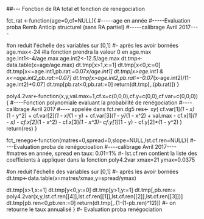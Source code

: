 
##--- Fonction de RA total et fonction de renegociation

fct_rat <-function(age=0,cf=NULL){
  #-----age en année 
  #-----Evaluation proba Remb Anticip structurel (sans RA partiel)
  #-----calibrage Avril 2017----
  
  #on reduit l'échelle des variables sur [0,1] 
  #- après les avoir bornées 
  age.max<-24 #la fonction prendra la valeur 0 en age.max
  age.int1<-4/age.max
  age.int2<-12.5/age.max
  dt.tmp<-data.table(x=age/age.max)
  dt.tmp[x>1,x:=1]
  dt.tmp[x<0,x:=0]
  dt.tmp[x<=age.int1,pb.rat:=0.07*x/age.int1]
  dt.tmp[x>age.int1 & x<=age.int2,pb.rat:=0.07]
  dt.tmp[x>age.int2,pb.rat:=-0.07*(x-age.int2)/(1-age.int2)+0.07]
  dt.tmp[pb.rat<0,pb.rat:=0]
  return(dt.tmp[,.(pb.rat)])
}

poly4.2var<-function(x,y,val.max=1,cf.x=c(0,0,0),cf.y=c(0,0),cf.var=c(0,0,0)){
  #----Fonction polynomiale evaluant la probabilité de renégociation
  #---- calibrage Avril 2017
  #---- appelée dans fct.ren.dg5
  res<- x*y*( cf.var[1]*(1 - x)*(1 - y^2) +
                cf.var[2]*(1 - x)*(1 - y) +
                cf.var[3]*(1 - y)*(1 - x^2) +
                val.max -
                cf.x[1]*(1 - x) -
                cf.x[2]*(1 - x^2) -
                cf.x[3]*(1 - x^3)-
                cf.y[1]*(1 - y) -
                cf.y[2]*(1 - y^2) )
  return(res)
}  

fct_renego<-function(matres=0,spread=0,slope=NULL,lst.cf.ren=NULL){ 
  #----Evaluation proba de renégocioation
  #----calibrage Avril 2017----
  #matres en année, spread en taux: 0.01=1%
  #- lst.cf.ren contient la liste des coefficients à appliquer dans la fonction poly4.2var 
  xmax=21
  ymax=0.0375
  
  #on reduit l'échelle des variables sur [0,1] 
  #- après les avoir bornées 
  dt.tmp<-data.table(x=matres/xmax,y=spread/ymax)
  
  dt.tmp[x>1,x:=1]
  dt.tmp[y<0,y:=0]
  dt.tmp[y>1,y:=1]
  dt.tmp[,pb.ren:= poly4.2var(x,y,lst.cf.ren[[4]],lst.cf.ren[[1]],lst.cf.ren[[2]],lst.cf.ren[[3]])]
  dt.tmp[pb.ren<0,pb.ren:=0]
  return(dt.tmp[,.(1-(1-pb.ren)^12)])
  #- on retourne le taux annualisé
}  #- Evaluation proba renégociation
